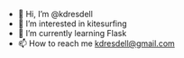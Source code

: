 - 👋 Hi, I’m @kdresdell
- 👀 I’m interested in kitesurfing
- 🌱 I’m currently learning Flask
- 📫 How to reach me kdresdell@gmail.com

<!---
kdresdell/kdresdell is a ✨ special ✨ repository because its `README.md` (this file) appears on your GitHub profile.
You can click the Preview link to take a look at your changes.
--->
